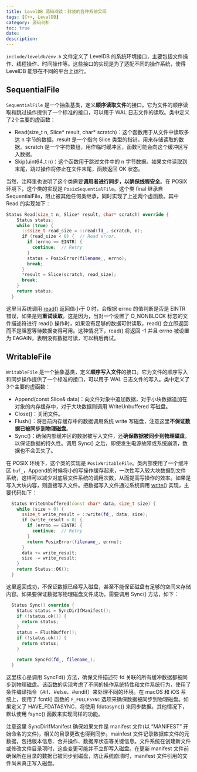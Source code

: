 ```yaml
---
title: LevelDB 源码阅读：封装的各种系统实现
tags: [C++, LevalDB]
category: 源码剖析
toc: true
date: 
description:
---
```


`include/leveldb/env.h` 文件定义了 LevelDB 的系统环境接口，主要包括文件操作、线程操作、时间操作等。这些接口的实现是为了适配不同的操作系统，使得 LevelDB 能够在不同的平台上运行。

## SequentialFile 

`SequentialFile` 是一个抽象基类，定义**顺序读取文件**的接口。它为文件的顺序读取和跳过操作提供了一个标准的接口，可以用于 WAL 日志文件的读取。类中定义了2个主要的虚函数：

- Read(size_t n, Slice* result, char* scratch)：这个函数用于从文件中读取多达 n 字节的数据。result 是一个指向 Slice 类型的指针，用来存储读取的数据。scratch 是一个字符数组，用作临时缓冲区，函数可能会向这个缓冲区写入数据。
- Skip(uint64_t n)：这个函数用于跳过文件中的 n 字节数据。如果文件读取到末尾，跳过操作将停止在文件末尾，函数返回 OK 状态。

当然，注释里也说明了这个类需要**调用者进行同步，以确保线程安全**。在 POSIX 环境下，这个类的实现是 `PosixSequentialFile`。这个类 final 继承自 SequentialFile，阻止被其他任何类继承，同时实现了上述两个虚函数。其中 Read 的实现如下：

```c++
Status Read(size_t n, Slice* result, char* scratch) override {
    Status status;
    while (true) {
      ::ssize_t read_size = ::read(fd_, scratch, n);
      if (read_size < 0) {  // Read error.
        if (errno == EINTR) {
          continue;  // Retry
        }
        status = PosixError(filename_, errno);
        break;
      }
      *result = Slice(scratch, read_size);
      break;
    }
    return status;
  }
```

这里当系统调用 [read()](https://man7.org/linux/man-pages/man2/read.2.html) 返回值小于 0 时，会根据 errno 的值判断是否是 EINTR 错误，如果是则**重试读取**。这是因为，当对一个设置了 O_NONBLOCK 标志的文件描述符进行 read() 操作时，如果没有足够的数据可供读取，read() 会立即返回而不是阻塞等待数据变得可用。这种情况下，read() 将返回 -1 并且 errno 被设置为 EAGAIN，表明没有数据可读，可以稍后再试。

## WritableFile

`WritableFile` 是一个抽象基类，定义**顺序写入文件**的接口。它为文件的顺序写入和同步操作提供了一个标准的接口，可以用于 WAL 日志文件的写入。类中定义了3个主要的虚函数：

- Append(const Slice& data)：向文件对象中追加数据，对于小块数据追加在对象的内存缓存中，对于大块数据则调用 WriteUnbuffered 写磁盘。
- Close()：关闭文件。
- Flush()：将目前内存缓存中的数据调用系统 write 写磁盘，注意这里**不保证数据已被同步到物理磁盘**。
- Sync()：确保内部缓冲区的数据被写入文件，还**确保数据被同步到物理磁盘**，以保证数据的持久性。调用 Sync() 之后，即使发生电源故障或系统崩溃，数据也不会丢失了。

在 POSIX 环境下，这个类的实现是 `PosixWritableFile`。类内部使用了一个缓冲区 `buf_`，Append的时候将小的写操作缓存起来，一次性写入较大块数据到文件系统，这样可以减少对底层文件系统的调用次数，从而提高写操作的效率。如果是写入大块内容，则直接写入文件。把数据写入文件通过系统调用 [write()](https://man7.org/linux/man-pages/man2/write.2.html) 实现，主要代码如下：

```c++
  Status WriteUnbuffered(const char* data, size_t size) {
    while (size > 0) {
      ssize_t write_result = ::write(fd_, data, size);
      if (write_result < 0) {
        if (errno == EINTR) {
          continue;  // Retry
        }
        return PosixError(filename_, errno);
      }
      data += write_result;
      size -= write_result;
    }
    return Status::OK();
  }
```

这里返回成功，不保证数据已经写入磁盘，甚至不能保证磁盘有足够的空间来存储内容。如果要保证数据写物理磁盘文件成功，需要调用 Sync() 方法，如下：

```c++
  Status Sync() override {
    Status status = SyncDirIfManifest();
    if (!status.ok()) {
      return status;
    }
    status = FlushBuffer();
    if (!status.ok()) {
      return status;
    }

    return SyncFd(fd_, filename_);
  }
```

这里核心是调用 SyncFd() 方法，确保文件描述符 fd 关联的所有缓冲数据都被同步到物理磁盘。该函数的实现考虑了不同的操作系统特性和文件系统行为，使用了条件编译指令（#if、#else、#endif）来处理不同的环境。在 macOS 和 iOS 系统上，使用了 fcntl() 函数的 `F_FULLFSYNC` 选项来确保数据被同步到物理磁盘。如果定义了 HAVE_FDATASYNC，将使用 fdatasync() 来同步数据。其他情况下，默认使用 fsync() 函数来实现同样的功能。

注意这里 SyncDirIfManifest 确保如果文件是 manifest 文件(以 “MANIFEST” 开始命名的文件)，相关的目录更改也得到同步。mainfest 文件记录数据库文件的元数据，包括版本信息、合并操作、数据库状态等关键信息。文件系统在创建新文件或修改文件目录项时，这些变更可能并不立即写入磁盘。在更新 manifest 文件前确保所在目录的数据已被同步到磁盘，防止系统崩溃时，manifest 文件引用的文件尚未真正写入磁盘。

